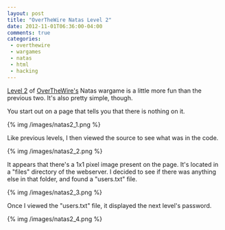 ```yaml
---
layout: post
title: "OverTheWire Natas Level 2"
date: 2012-11-01T06:36:00-04:00
comments: true
categories:
 - overthewire
 - wargames
 - natas
 - html
 - hacking
---
```


[Level 2](http://natas2.natas.labs.overthewire.org) of [OverTheWire's](http://www.overthewire.org) Natas wargame is a little more fun than the previous two. It's also pretty simple, though.

<!-- more -->

You start out on a page that tells you that there is nothing on it.

{% img /images/natas2_1.png %}

Like previous levels, I then viewed the source to see what was in the code.

{% img /images/natas2_2.png %}

It appears that there's a 1x1 pixel image present on the page. It's located in a "files" directory of the webserver. I decided to see if there was anything else in that folder, and found a "users.txt" file.

{% img /images/natas2_3.png %}

Once I viewed the "users.txt" file, it displayed the next level's password.

{% img /images/natas2_4.png %}
